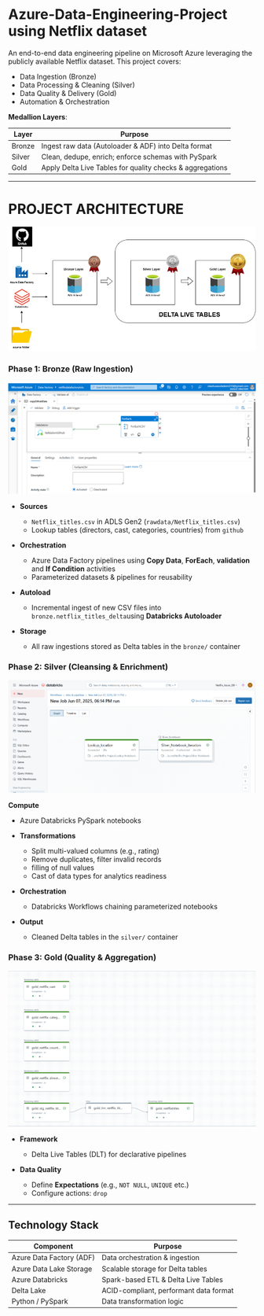 # Azure-Data-Engineering-Project using Netflix dataset
An end-to-end data engineering pipeline on Microsoft Azure leveraging the publicly available Netflix dataset. This project covers:
- Data Ingestion (Bronze)
- Data Processing & Cleaning (Silver)
- Data Quality & Delivery (Gold)
- Automation & Orchestration

**Medallion Layers**:

| Layer  | Purpose                                                    |
| ------ | ---------------------------------------------------------- |
| Bronze | Ingest raw data (Autoloader & ADF) into Delta format      |
| Silver | Clean, dedupe, enrich; enforce schemas with PySpark       |
| Gold   | Apply Delta Live Tables for quality checks & aggregations |

---

# PROJECT ARCHITECTURE

![img](https://github.com/jotstolu/Azure-Data-Engineering-End--to-End-Project/blob/main/images/Project%20Archictecture.png?raw=true)




### Phase 1: Bronze (Raw Ingestion)
![adf_data_pipeline](https://github.com/jotstolu/Azure-Data-Engineering-End--to-End-Project/blob/main/images/adf_datapiipeline.png?raw=true)


- **Sources**  
  - `Netflix_titles.csv` in ADLS Gen2 (`rawdata/Netflix_titles.csv`)  
  - Lookup tables (directors, cast, categories, countries) from `github`

- **Orchestration**  
  - Azure Data Factory pipelines using **Copy Data**, **ForEach**, **validation** and **If Condition** activities  
  - Parameterized datasets & pipelines for reusability  

- **Autoload**  
  - Incremental ingest of new CSV files into `bronze.netflix_titles_delta`using **Databricks Autoloader**

- **Storage**  
  - All raw ingestions stored as Delta tables in the `bronze/` container  

### Phase 2: Silver (Cleansing & Enrichment)

![img2](https://github.com/jotstolu/Azure-Data-Engineering-End--to-End-Project/blob/main/images/silver_notebook_databricks_job.png?raw=true)


**Compute**  
  - Azure Databricks PySpark notebooks  

- **Transformations**  
  - Split multi-valued columns (e.g., rating)  
  - Remove duplicates, filter invalid records  
  - filling of null values  
  - Cast of data types for analytics readiness  

- **Orchestration**  
  - Databricks Workflows chaining parameterized notebooks  

- **Output**  
  - Cleaned Delta tables in the `silver/` container  

### Phase 3: Gold (Quality & Aggregation)

![DLT_Pipeline](https://github.com/jotstolu/Azure-Data-Engineering-End--to-End-Project/blob/main/images/dlt_pipeline.png?raw=true)


- **Framework**  
  - Delta Live Tables (DLT) for declarative pipelines  

- **Data Quality**  
  - Define **Expectations** (e.g., `NOT NULL`, `UNIQUE` etc.)  
  - Configure actions:  `drop`


---

## Technology Stack

| Component                 | Purpose                                   |
| ------------------------- | ----------------------------------------- |
| Azure Data Factory (ADF)  | Data orchestration & ingestion            |
| Azure Data Lake Storage   | Scalable storage for Delta tables         |
| Azure Databricks          | Spark-based ETL & Delta Live Tables       |
| Delta Lake                | ACID-compliant, performant data format    |
| Python / PySpark          | Data transformation logic                 |

